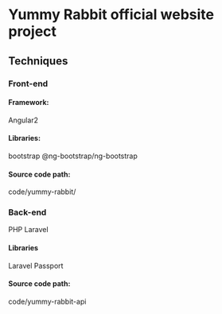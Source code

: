# Yummy Rabbit official website project
## Techniques
### Front-end
#### Framework:
Angular2
#### Libraries:
bootstrap
@ng-bootstrap/ng-bootstrap
#### Source code path:
code/yummy-rabbit/

### Back-end 
PHP Laravel
#### Libraries
Laravel Passport
#### Source code path:
code/yummy-rabbit-api



